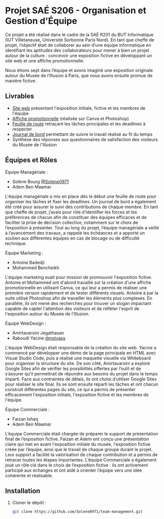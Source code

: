 # Projet SAÉ S206 - Organisation et Gestion d'Équipe
Ce projet a été réalisé dans le cadre de la SAÉ R201 du BUT Informatique (IUT Villetaneuse, Université Sorbonne Paris Nord).
En tant que cheffe de projet, l’objectif était de collaborer au sein d’une équipe informatique en identifiant les aptitudes des collaborateurs pour mener à bien un projet autour de la culture : concevoir une exposition fictive en développant un site web et une affiche promotionnelle.

Nous étions sept dans l’équipe et avons imaginé une exposition originale autour du Musée de l’Illusion à Paris, que nous avons ensuite promue de manière fictive.


## Livrables

- [Site web](https://sites.google.com/view/lartdelillusioncom/ev%C3%A9nement-2025) présentant l'exposition initiale, fictive et les membres de l'équipe
- [Affiche promotionnelle](https://www.canva.com/design/DAGq_2DoRHY/nPcnL-ovTYFw0_dETwY86w/view?utm_content=DAGq_2DoRHY&utm_campaign=designshare&utm_medium=link2&utm_source=uniquelinks&utlId=hb10cb76af1) (réalisée sur Canva et Photoshop)
- [Feuille de route](https://docs.google.com/spreadsheets/d/1fUgs3qmYT2sY5kPIxB59fxMXRvpW7I-5Rny-NXZbB0Q/edit?usp=sharing) retraçant les tâches principales et les deadlines à respecter
- [Journal de bord](https://docs.google.com/spreadsheets/d/1prjRxV0odOUpLRArmCEWxTsZsykl20CV2J-b92nD92M/edit?usp=sharing) permettant de suivre le travail réalisé au fil du temps
- Synthèse des réponses aux questionnaires de satisfaction des visiteurs du Musée de l'Illusion


## Équipes et Rôles

Équipe Managériale : 
  - Solène Bourg [@Solene0971](https://github.com/Solene0971/)
  - Adem Ben Maamar

  L'équipe managériale a mis en place dès le début une feuille de route pour organiser les tâches et fixer les deadlines. Un journal de bord a également été créé pour assurer le suivi des contributions de chaque membre. En tant que cheffe de projet, j’avais pour rôle d’identifier les forces et les préférences de chacun afin de constituer des équipes efficaces et de faciliter la prise de décision collective, notamment sur le choix de l’exposition à présenter.
Tout au long du projet, l’équipe managériale a veillé à l’avancement des travaux, a rappelé les échéances et a apporté un soutien aux différentes équipes en cas de blocage ou de difficulté technique.

Équipe Marketing : 
  - Antoine Badedji
  - Mohammed Bencheikh

  L'équipe marketing avait pour mission de promouvoir l'exposition fictive. Antoine et Mohammed ont d'abord travaillé sur la création d'une affiche promotionnelle en utilisant Canva, ce qui leur a permis de réaliser une première version rapidement et de tester différents visuels. Antoine à par la suite utilisé Photoshop afin de travailler les éléments plus complexes. En parallèle, ils ont mené des recherches pour trouver un slogan impactant capable de capter l'attention des visiteurs et de refléter l'esprit de l'exposition autour du Musée de l'Illusion.


Équipe WebDesign : 
  - Amirtavarsini Jegathasan
  - Raboudi Yacine [@notyass](https://github.com/notyass/)

  L'équipe WebDesign était responsable de la création du site web. Yacine a commencé par développer une démo de la page principale en HTML avec Visual Studio Code, puis a réalisé une maquette visuelle via Whiteboard pour organiser la structure du site.
De son côté, Amirtavarsini a exploré Google Sites afin de vérifier les possibilités offertes par l’outil et de s’assurer qu’il permettrait de répondre aux besoins du projet dans le temps imparti.
Face aux contraintes de délais, ils ont choisi d’utiliser Google Sites pour réaliser le site final. Ils se sont ensuite réparti les tâches et ont chacun construit différentes pages du site, ce qui a permis de présenter efficacement l'exposition initiale, l'exposition fictive et les membres de l'équipe.


Équipe Commerciale : 
  - Faizan Ishaq
  - Adem Ben Maamar

  L’équipe Commerciale était chargée de préparer le support de présentation final de l’exposition fictive. Faizan et Adem ont conçu une présentation claire qui met en avant l'exposition initiale du musée, l'exposition fictive créée par l’équipe, ainsi que le travail de chaque groupe durant le projet. Leur support a facilité la valorisation de chaque contribution et a permis de retracer toutes les étapes importantes.
L’équipe Commerciale a également joué un rôle clé dans le choix de l’exposition fictive : ils ont activement participé aux échanges et ont aidé à orienter l’équipe vers une idée cohérente et réalisable.


## Installation

1. Cloner le dépôt :

   ```bash
   git clone https://github.com/Solene0971/team-management.git
